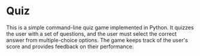 # Quiz
This is a simple command-line quiz game implemented in Python. It quizzes the user with a set of questions, and the user must select the correct answer from multiple-choice options. The game keeps track of the user's score and provides feedback on their performance. 
